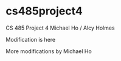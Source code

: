 # cs485project4
CS 485 Project 4
Michael Ho / Alcy Holmes

Modification is here

More modifications by Michael Ho